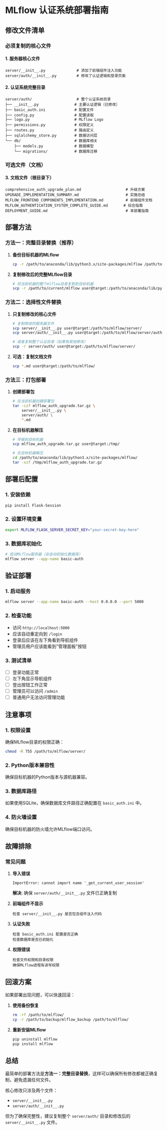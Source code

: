 # MLflow 认证系统部署指南

## 修改文件清单

### 必须复制的核心文件

#### 1. 服务器核心文件
```
server/__init__.py              # 添加了前端组件注入功能
server/auth/__init__.py         # 修改了认证逻辑和登录页面
```

#### 2. 认证系统完整目录
```
server/auth/                    # 整个认证系统目录
├── __init__.py                # 主要认证逻辑（已修改）
├── basic_auth.ini             # 配置文件
├── config.py                  # 配置读取
├── logo.py                    # MLflow Logo
├── permissions.py             # 权限定义
├── routes.py                  # 路由定义
├── sqlalchemy_store.py        # 数据访问层
└── db/                        # 数据库相关
    ├── models.py              # 数据模型
    └── migrations/            # 数据库迁移
```

### 可选文件（文档）

#### 3. 文档文件（根目录下）
```
comprehensive_auth_upgrade_plan.md                    # 升级方案
UPGRADE_IMPLEMENTATION_SUMMARY.md                     # 实施总结  
MLFLOW_FRONTEND_COMPONENTS_IMPLEMENTATION.md          # 前端组件文档
MLFLOW_AUTHENTICATION_SYSTEM_COMPLETE_GUIDE.md       # 综合指南
DEPLOYMENT_GUIDE.md                                   # 本部署指南
```

## 部署方法

### 方法一：完整目录替换（推荐）

1. **备份目标机器的MLflow**
   ```bash
   cp -r /path/to/anaconda/lib/python3.x/site-packages/mlflow /path/to/backup/mlflow_backup
   ```

2. **复制修改后的完整MLflow目录**
   ```bash
   # 将当前机器的整个mlflow目录复制到目标机器
   scp -r /path/to/current/mlflow user@target:/path/to/anaconda/lib/python3.x/site-packages/
   ```

### 方法二：选择性文件替换

1. **只复制修改的核心文件**
   ```bash
   # 复制修改的服务器文件
   scp server/__init__.py user@target:/path/to/mlflow/server/
   scp server/auth/__init__.py user@target:/path/to/mlflow/server/auth/
   
   # 或者复制整个认证目录（如果有其他修改）
   scp -r server/auth/ user@target:/path/to/mlflow/server/
   ```

2. **可选：复制文档文件**
   ```bash
   scp *.md user@target:/path/to/mlflow/
   ```

### 方法三：打包部署

1. **创建部署包**
   ```bash
   # 在当前机器创建部署包
   tar -czf mlflow_auth_upgrade.tar.gz \
       server/__init__.py \
       server/auth/ \
       *.md
   ```

2. **在目标机器解压**
   ```bash
   # 传输到目标机器
   scp mlflow_auth_upgrade.tar.gz user@target:/tmp/
   
   # 在目标机器解压
   cd /path/to/anaconda/lib/python3.x/site-packages/mlflow/
   tar -xzf /tmp/mlflow_auth_upgrade.tar.gz
   ```

## 部署后配置

### 1. 安装依赖
```bash
pip install Flask-Session
```

### 2. 设置环境变量
```bash
export MLFLOW_FLASK_SERVER_SECRET_KEY="your-secret-key-here"
```

### 3. 数据库初始化
```bash
# 启动MLflow服务器（会自动初始化数据库）
mlflow server --app-name basic-auth
```

## 验证部署

### 1. 启动服务
```bash
mlflow server --app-name basic-auth --host 0.0.0.0 --port 5000
```

### 2. 检查功能
- 访问 `http://localhost:5000` 
- 应该自动重定向到 `/login`
- 登录后应该在左下角看到导航组件
- 管理员用户应该能看到"管理面板"按钮

### 3. 测试清单
- [ ] 登录功能正常
- [ ] 左下角显示导航组件
- [ ] 登出按钮工作正常
- [ ] 管理员可以访问 `/admin`
- [ ] 普通用户无法访问管理功能

## 注意事项

### 1. 权限设置
确保MLflow目录的权限正确：
```bash
chmod -R 755 /path/to/mlflow/server/
```

### 2. Python版本兼容性
确保目标机器的Python版本与源机器兼容。

### 3. 数据库路径
如果使用SQLite，确保数据库文件路径正确配置在 `basic_auth.ini` 中。

### 4. 防火墙设置
确保目标机器的防火墙允许MLflow端口访问。

## 故障排除

### 常见问题

1. **导入错误**
   ```
   ImportError: cannot import name '_get_current_user_session'
   ```
   **解决**: 确保 `server/auth/__init__.py` 文件已正确复制

2. **前端组件不显示**
   ```
   检查 server/__init__.py 是否包含组件注入代码
   ```

3. **认证失败**
   ```
   检查 basic_auth.ini 配置是否正确
   检查数据库是否已初始化
   ```

4. **权限错误**
   ```
   检查文件权限和目录权限
   确保MLflow进程有读写权限
   ```

## 回滚方案

如果部署出现问题，可以快速回滚：

1. **使用备份恢复**
   ```bash
   rm -rf /path/to/mlflow/
   cp -r /path/to/backup/mlflow_backup /path/to/mlflow/
   ```

2. **重新安装MLflow**
   ```bash
   pip uninstall mlflow
   pip install mlflow
   ```

## 总结

最简单的部署方法是**方法一：完整目录替换**，这样可以确保所有修改都被正确复制，避免遗漏任何文件。

核心修改只涉及两个文件：
- `server/__init__.py`
- `server/auth/__init__.py`

但为了确保完整性，建议复制整个 `server/auth/` 目录和修改后的 `server/__init__.py` 文件。
